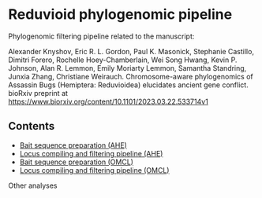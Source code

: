 # Reduvioid phylogenomic pipeline
Phylogenomic filtering pipeline related to the manuscript:


Alexander Knyshov, Eric R. L. Gordon, Paul K. Masonick, Stephanie Castillo, Dimitri Forero, Rochelle Hoey-Chamberlain, Wei Song Hwang, Kevin P. Johnson, Alan R. Lemmon, Emily Moriarty Lemmon, Samantha Standring, Junxia Zhang, Christiane Weirauch. Chromosome-aware phylogenomics of Assassin Bugs (Hemiptera: Reduvioidea) elucidates ancient gene conflict. bioRxiv preprint at https://www.biorxiv.org/content/10.1101/2023.03.22.533714v1


## Contents

* [Bait sequence preparation (AHE)](https://github.com/AlexKnyshov/reduvioid_phylogenomic_pipeline/tree/master/baitAHE)
* [Locus compiling and filtering pipeline (AHE)](https://github.com/AlexKnyshov/reduvioid_phylogenomic_pipeline/tree/master/pipelineAHE)
* [Bait sequence preparation (OMCL)](https://github.com/AlexKnyshov/reduvioid_phylogenomic_pipeline/tree/master/baitOMCL)
* [Locus compiling and filtering pipeline (OMCL)](https://github.com/AlexKnyshov/reduvioid_phylogenomic_pipeline/tree/master/pipelineOMCL)

Other analyses
